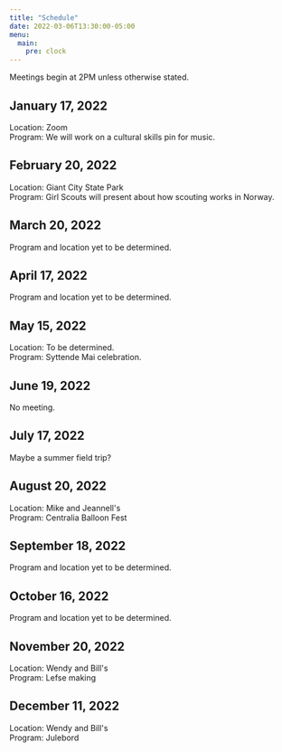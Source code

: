 ```yaml
---
title: "Schedule"
date: 2022-03-06T13:30:00-05:00
menu:
  main:
    pre: clock
---
```

Meetings begin at 2PM unless otherwise stated.

## January 17, 2022

Location: Zoom  
Program: We will work on a cultural skills pin for music.

## February 20, 2022

Location: Giant City State Park  
Program: Girl Scouts will present about how scouting works in Norway.

## March 20, 2022

Program and location yet to be determined.

## April 17, 2022

Program and location yet to be determined.

## May 15, 2022

Location: To be determined.  
Program: Syttende Mai celebration.

## June 19, 2022

No meeting.

## July 17, 2022

Maybe a summer field trip?

## August 20, 2022

Location: Mike and Jeannell's  
Program: Centralia Balloon Fest

## September 18, 2022

Program and location yet to be determined.

## October 16, 2022

Program and location yet to be determined.

## November 20, 2022

Location: Wendy and Bill's  
Program: Lefse making

## December 11, 2022

Location: Wendy and Bill's  
Program: Julebord
